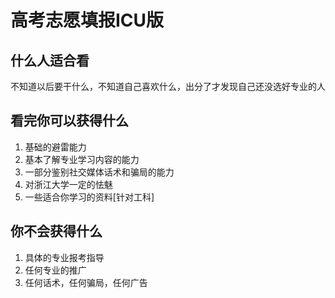 # 高考志愿填报ICU版

## 什么人适合看

不知道以后要干什么，不知道自己喜欢什么，出分了才发现自己还没选好专业的人

## 看完你可以获得什么

1. 基础的避雷能力
2. 基本了解专业学习内容的能力
3. 一部分鉴别社交媒体话术和骗局的能力
4. 对浙江大学一定的怯魅
5. 一些适合你学习的资料[针对工科]

## 你不会获得什么

1. 具体的专业报考指导
2. 任何专业的推广
3. 任何话术，任何骗局，任何广告
